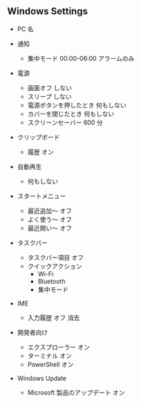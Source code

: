 ## Windows Settings

- PC 名

- 通知

  - 集中モード 00:00-06:00 アラームのみ

- 電源

  - 画面オフ しない
  - スリープ しない
  - 電源ボタンを押したとき 何もしない
  - カバーを閉じたとき 何もしない
  - スクリーンセーバー 600 分

- クリップボード

  - 履歴 オン

- 自動再生

  - 何もしない

- スタートメニュー

  - 最近追加～ オフ
  - よく使う～ オフ
  - 最近開い～ オフ

- タスクバー

  - タスクバー項目 オフ
  - クイックアクション
    - Wi-Fi
    - Bluetooth
    - 集中モード

- IME

  - 入力履歴 オフ 消去

- 開発者向け

  - エクスプローラー オン
  - ターミナル オン
  - PowerShell オン

- Windows Update

  - Microsoft 製品のアップデート オン
